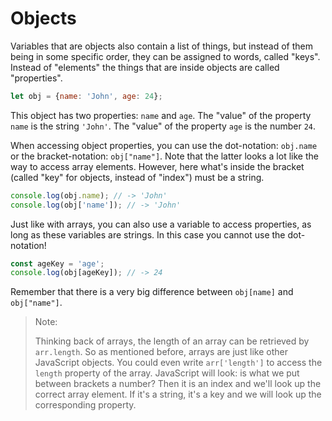 # Objects

Variables that are objects also contain a list of things, but instead of them being in some specific order, they can be assigned to words, called "keys". Instead of "elements" the things that are inside objects are called "properties".


```js
let obj = {name: 'John', age: 24};
```

This object has two properties: `name` and `age`. The "value" of the property `name` is the string `'John'`. The "value" of the property `age` is the number `24`.

When accessing object properties, you can use the dot-notation: `obj.name` or the bracket-notation: `obj["name"]`. Note that the latter looks a lot like the way to access array elements. However, here what's inside the bracket (called "key" for objects, instead of "index") must be a string.

```js
console.log(obj.name); // -> 'John'
console.log(obj['name']); // -> 'John'
```

Just like with arrays, you can also use a variable to access properties, as long as these variables are strings. In this case you cannot use the dot-notation!

```js
const ageKey = 'age';
console.log(obj[ageKey]); // -> 24
```

Remember that there is a very big difference between `obj[name]` and `obj["name"]`.

> Note:
>
> Thinking back of arrays, the length of an array can be retrieved by `arr.length`. So as mentioned before, arrays are just like other JavaScript objects. You could even write `arr['length']` to access the `length` property of the array. JavaScript will look: is what we put between brackets a number? Then it is an index and we'll look up the correct array element. If it's a string, it's a key and we will look up the corresponding property.
